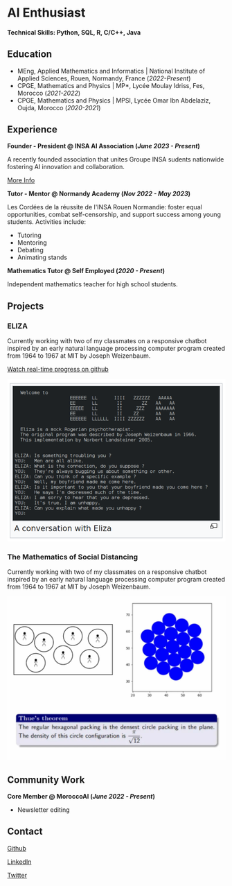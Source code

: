 # AI Enthusiast

#### Technical Skills: Python, SQL, R, C/C++, Java

## Education
- MEng, Applied Mathematics and Informatics | National Institute of Applied Sciences, Rouen, Normandy, France (_2022-Present_)								       		
- CPGE, Mathematics and Physics | MP*, Lycée Moulay Idriss, Fes, Morocco (_2021-2022_)	 			        		
- CPGE, Mathematics and Physics | MPSI, Lycée Omar Ibn Abdelaziz, Oujda, Morocco (_2020-2021_)

## Experience

**Founder - President @ INSA AI Association (_June 2023 - Present_)**

A recently founded association that unites Groupe INSA sudents nationwide fostering AI innovation and collaboration.

[More Info](https://www.linkedin.com/company/insaaia)

**Tutor - Mentor @ Normandy Academy (_Nov 2022 - May 2023_)**

Les Cordées de la réussite de l'INSA Rouen Normandie: foster equal opportunities, combat self-censorship, and support success among young students. Activities include:
- Tutoring
- Mentoring
- Debating
- Animating stands


**Mathematics Tutor @ Self Employed (_2020 - Present_)**

Independent mathematics teacher for high school students.


## Projects
### ELIZA

Currently working with two of my classmates on a responsive chatbot inspired by an early natural language processing computer program created from 1964 to 1967 at MIT by Joseph Weizenbaum.

[Watch real-time progress on github](https://github.com/choukrani)

![ELIZA](/assets/img/ELIZA.png)


### The Mathematics of Social Distancing

Currently working with two of my classmates on a responsive chatbot inspired by an early natural language processing computer program created from 1964 to 1967 at MIT by Joseph Weizenbaum.

![TIPE](/assets/img/TIPE.jpg)



## Community Work

**Core Member @ MoroccoAI (_June 2022 - Present_)**

- Newsletter editing



## Contact
[Github](https://github.com/choukrani)

[LinkedIn](https://www.linkedin.com/in/choukrani/)

[Twitter](https://twitter.com/choukrani)




